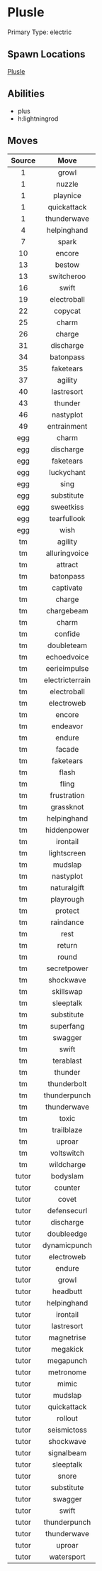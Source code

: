 # Plusle  
Primary Type: electric  
  
## Spawn Locations  
[Plusle](/data/spawn_presets/plusle.md)  
  
## Abilities  
  * plus
  * h:lightningrod
  
  
## Moves  
  
| Source | Move |  
|:---:|:---:|  
| 1 | growl |  
| 1 | nuzzle |  
| 1 | playnice |  
| 1 | quickattack |  
| 1 | thunderwave |  
| 4 | helpinghand |  
| 7 | spark |  
| 10 | encore |  
| 13 | bestow |  
| 13 | switcheroo |  
| 16 | swift |  
| 19 | electroball |  
| 22 | copycat |  
| 25 | charm |  
| 26 | charge |  
| 31 | discharge |  
| 34 | batonpass |  
| 35 | faketears |  
| 37 | agility |  
| 40 | lastresort |  
| 43 | thunder |  
| 46 | nastyplot |  
| 49 | entrainment |  
| egg | charm |  
| egg | discharge |  
| egg | faketears |  
| egg | luckychant |  
| egg | sing |  
| egg | substitute |  
| egg | sweetkiss |  
| egg | tearfullook |  
| egg | wish |  
| tm | agility |  
| tm | alluringvoice |  
| tm | attract |  
| tm | batonpass |  
| tm | captivate |  
| tm | charge |  
| tm | chargebeam |  
| tm | charm |  
| tm | confide |  
| tm | doubleteam |  
| tm | echoedvoice |  
| tm | eerieimpulse |  
| tm | electricterrain |  
| tm | electroball |  
| tm | electroweb |  
| tm | encore |  
| tm | endeavor |  
| tm | endure |  
| tm | facade |  
| tm | faketears |  
| tm | flash |  
| tm | fling |  
| tm | frustration |  
| tm | grassknot |  
| tm | helpinghand |  
| tm | hiddenpower |  
| tm | irontail |  
| tm | lightscreen |  
| tm | mudslap |  
| tm | nastyplot |  
| tm | naturalgift |  
| tm | playrough |  
| tm | protect |  
| tm | raindance |  
| tm | rest |  
| tm | return |  
| tm | round |  
| tm | secretpower |  
| tm | shockwave |  
| tm | skillswap |  
| tm | sleeptalk |  
| tm | substitute |  
| tm | superfang |  
| tm | swagger |  
| tm | swift |  
| tm | terablast |  
| tm | thunder |  
| tm | thunderbolt |  
| tm | thunderpunch |  
| tm | thunderwave |  
| tm | toxic |  
| tm | trailblaze |  
| tm | uproar |  
| tm | voltswitch |  
| tm | wildcharge |  
| tutor | bodyslam |  
| tutor | counter |  
| tutor | covet |  
| tutor | defensecurl |  
| tutor | discharge |  
| tutor | doubleedge |  
| tutor | dynamicpunch |  
| tutor | electroweb |  
| tutor | endure |  
| tutor | growl |  
| tutor | headbutt |  
| tutor | helpinghand |  
| tutor | irontail |  
| tutor | lastresort |  
| tutor | magnetrise |  
| tutor | megakick |  
| tutor | megapunch |  
| tutor | metronome |  
| tutor | mimic |  
| tutor | mudslap |  
| tutor | quickattack |  
| tutor | rollout |  
| tutor | seismictoss |  
| tutor | shockwave |  
| tutor | signalbeam |  
| tutor | sleeptalk |  
| tutor | snore |  
| tutor | substitute |  
| tutor | swagger |  
| tutor | swift |  
| tutor | thunderpunch |  
| tutor | thunderwave |  
| tutor | uproar |  
| tutor | watersport |  
  
